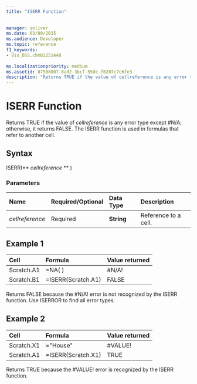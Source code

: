 ```yaml
---
title: "ISERR Function"
 
 
manager: soliver
ms.date: 03/09/2015
ms.audience: Developer
ms.topic: reference
f1_keywords:
- Vis_DSS.chm82251448
 
ms.localizationpriority: medium
ms.assetid: 87508007-8ad2-3bcf-55dc-f0207c7c6fe3
description: "Returns TRUE if the value of cellreference is any error type except #N/A; otherwise, it returns FALSE. The ISERR function is used in formulas that refer to another cell."
---
```


# ISERR Function

Returns TRUE if the value of  _cellreference_ is any error type except #N/A; otherwise, it returns FALSE. The ISERR function is used in formulas that refer to another cell. 
  
## Syntax

ISERR(** *cellreference* ** ) 
  
### Parameters

|**Name**|**Required/Optional**|**Data Type**|**Description**|
|:-----|:-----|:-----|:-----|
| _cellreference_ <br/> |Required  <br/> |**String** <br/> |Reference to a cell.  <br/> |
   
## Example 1

|**Cell**|**Formula**|**Value returned**|
|:-----|:-----|:-----|
|Scratch.A1  <br/> |=NA( )  <br/> |#N/A!  <br/> |
|Scratch.B1  <br/> |=ISERR(Scratch.A1)  <br/> |FALSE  <br/> |
   
Returns FALSE because the #N/A! error is not recognized by the ISERR function. Use ISERROR to find all error types.
  
## Example 2

|**Cell**|**Formula**|**Value returned**|
|:-----|:-----|:-----|
|Scratch.X1  <br/> |="House"  <br/> |#VALUE!  <br/> |
|Scratch.A1  <br/> |=ISERR(Scratch.X1)  <br/> |TRUE  <br/> |
   
Returns TRUE because the #VALUE! error is recognized by the ISERR function.
  

